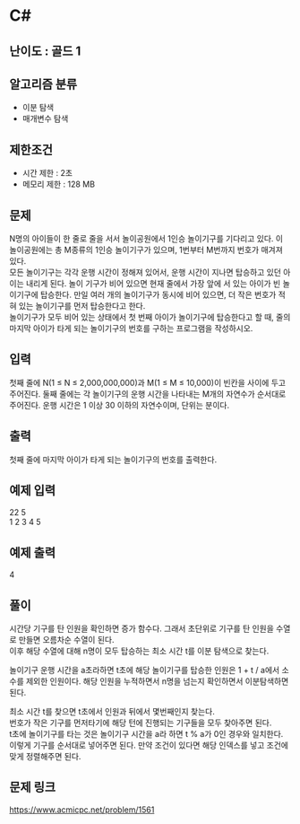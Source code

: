 # C#

## 난이도 : 골드 1

## 알고리즘 분류
  - 이분 탐색
  - 매개변수 탐색

## 제한조건
  - 시간 제한 : 2초
  - 메모리 제한 : 128 MB

## 문제
N명의 아이들이 한 줄로 줄을 서서 놀이공원에서 1인승 놀이기구를 기다리고 있다. 이 놀이공원에는 총 M종류의 1인승 놀이기구가 있으며, 1번부터 M번까지 번호가 매겨져 있다.<br/>
모든 놀이기구는 각각 운행 시간이 정해져 있어서, 운행 시간이 지나면 탑승하고 있던 아이는 내리게 된다. 놀이 기구가 비어 있으면 현재 줄에서 가장 앞에 서 있는 아이가 빈 놀이기구에 탑승한다. 만일 여러 개의 놀이기구가 동시에 비어 있으면, 더 작은 번호가 적혀 있는 놀이기구를 먼저 탑승한다고 한다.<br/>
놀이기구가 모두 비어 있는 상태에서 첫 번째 아이가 놀이기구에 탑승한다고 할 때, 줄의 마지막 아이가 타게 되는 놀이기구의 번호를 구하는 프로그램을 작성하시오.<br/>


## 입력
첫째 줄에 N(1 ≤ N ≤ 2,000,000,000)과 M(1 ≤ M ≤ 10,000)이 빈칸을 사이에 두고 주어진다. 둘째 줄에는 각 놀이기구의 운행 시간을 나타내는 M개의 자연수가 순서대로 주어진다. 운행 시간은 1 이상 30 이하의 자연수이며, 단위는 분이다.<br/>


## 출력
첫째 줄에 마지막 아이가 타게 되는 놀이기구의 번호를 출력한다.<br/>


## 예제 입력
22 5<br/>
1 2 3 4 5<br/>


## 예제 출력
4<br/>

## 풀이
시간당 기구를 탄 인원을 확인하면 증가 함수다. 그래서 초단위로 기구를 탄 인원을 수열로 만들면 오름차순 수열이 된다.<br/>
이후 해당 수열에 대해 n명이 모두 탑승하는 최소 시간 t를 이분 탐색으로 찾는다.<br/>


놀이기구 운행 시간을 a초라하면 t초에 해당 놀이기구를 탑승한 인원은 1 + t / a에서 소수를 제외한 인원이다. 
해당 인원을 누적하면서 n명을 넘는지 확인하면서 이분탐색하면 된다.<br/>


최소 시간 t를 찾으면 t초에서 인원과 뒤에서 몇번째인지 찾는다.<br/>
번호가 작은 기구를 먼저타기에 해당 턴에 진행되는 기구들을 모두 찾아주면 된다.<br/>
t초에 놀이기구를 타는 것은 놀이기구 시간을 a라 하면 t % a가 0인 경우와 일치한다.<br/>
이렇게 기구를 순서대로 넣어주면 된다. 만약 조건이 있다면 해당 인덱스를 넣고 조건에 맞게 정렬해주면 된다.<br/>


## 문제 링크
https://www.acmicpc.net/problem/1561